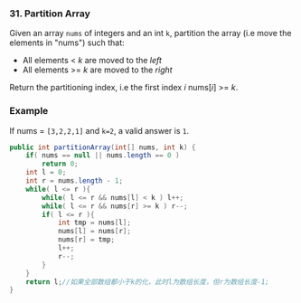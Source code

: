 ### 31. Partition Array

Given an array `nums` of integers and an int `k`, partition the array (i.e move the elements in "nums") such that:

- All elements < *k* are moved to the *left*
- All elements >= *k* are moved to the *right*

Return the partitioning index, i.e the first index *i* nums[*i*] >= *k*.

### Example

If nums = `[3,2,2,1]` and `k=2`, a valid answer is `1`.



```java
public int partitionArray(int[] nums, int k) {
    if( nums == null || nums.length == 0 )
        return 0;
    int l = 0;
    int r = nums.length - 1;
    while( l <= r ){
        while( l <= r && nums[l] < k ) l++;
        while( l <= r && nums[r] >= k ) r--;
        if( l <= r ){
            int tmp = nums[l];
            nums[l] = nums[r];
            nums[r] = tmp;
            l++;
            r--;
        }
    }
    return l;//如果全部数组都小于k的化，此时l为数组长度，但r为数组长度-1;
}
```

